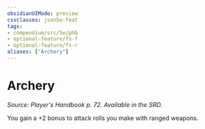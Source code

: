 ```yaml
---
obsidianUIMode: preview
cssclasses: json5e-feat
tags:
- compendium/src/5e/phb
- optional-feature/fs-f
- optional-feature/fs-r
aliases: ["Archery"]
---
```

# Archery
*Source: Player's Handbook p. 72. Available in the SRD.*  

You gain a +2 bonus to attack rolls you make with ranged weapons.